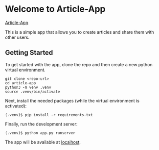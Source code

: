 # Welcome to Article-App

[Article-App](https://aritcle-app-x.herokuapp.com/)

This is a simple app that allows you to create articles and share them with other users.

## Getting Started

To get started with the app, clone the repo and then create a new python virtual environment.

```
git clone <repo-url> 
cd article-app
python3 -m venv .venv
source .venv/bin/activate
```

Next, install the needed packages (while the virtual environment is activated):

```
(.venv)$ pip install -r requirements.txt
```

Finally, run the development server:

```
(.venv)$ python app.py runserver
```

The app will be available at [localhost](http://localhost:5001/).
